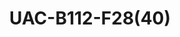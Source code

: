 ---
title: "UAC-B112-F28(40)"
description: "2MP HD Fixed IR Mini Bullet Analog"
image: "/images/categories/products/accessories/BAT-LA5800/BAT-LA58002.png"
images:
  - url: "/images/categories/products/accessories/BAT-LA5800/BAT-LA58002.png"
    caption: "Front view"
features:
  - 2MP high quality image
  - TVI/AHD/CVI/CVBS
  - IR-cut filter with auto switch (ICR)
  - Supports 180° horizontal flip, 180° vertical flip
  - OSD configuration menu, easy to operate
  - IP67 waterproof and dustproof design, high reliability
  - OSD configuration menu in 11 languages
specifications: 
  Pixel: 2MP
  Size: 1/3"
  Minimum illumination: 0.02 lux (F2.0, AGC ON); 0 lux (IR on)
  Lens: 2.8mm / 4.0mm
  Lens mount: M12
  2.8mm: H:- 90.5°  V:- 49.6°  D:- 109.5°
  4.0mm: H:- 80.2°  V:- 40.7°  D:- 90.5
  Illuminator: One IR illuminator
  Illumination distance: 20m
  Lifetime: ≥60,000 hours
  1080P: 1920(H)×1080(V)
  720P: 1280(H) ×720(V)
  TVI/AHD/CVI: 1080P@25fps(default), 1080P@30fps; 720P@25fps, 720P@30fps
  CVBS: PAL, NTSC
  PAL: 1/25s-1/50000s
  NTSC: 1/30s–1/50000s
  Exposure mode: 4 modes:- Global (default), BLC, HLC, DWDR
  Day/Night: 3 modes:- Auto (default), Day, Night
  Digital noise reduction: 2D
  White balance: Two modes:- Auto (default), Manual
  WDR: DWDR
  Smart IR: Support
  Flip: Supports 180° horizontal flip, 180° vertical flip
  Power: 5.5mm power interface
  Video output: BNC, supports TVI/AHD/CVI/CVBS
  Temperature: -30℃ to 60℃(-22℉ to 140℉)
  Humidity: ≤95% (RH, non-condensing)
  Surge protection: 4KV
  Mount: 3D bracket supplied, surface mount (default), optional backbox, pole mount bracket
  Dimensions: 142mm*63mm*65mm (L*W*H)
  Material: Plastic
  Weight: 135g(0.30lb)
  OSD menu language: 11 Languages (English, German, Spanish(Latin America), French, Italian, Japanese, Korean, Polish, Portuguese(Brazil), Russian, Turkish)
  Certification:
    EMC: CE-EMC (EN 55032,EN 61000-3-3,EN IEC 61000-3-2,EN 55035), FCC (FCC 47 CFR part15 B)
    Safety: CE-LVD (EN 62368-1)
    Environment: CE-RoHS (2011/65/EU;(EU)2015/863); WEEE (2012/19/EU)
    Protection: IP67 (IEC 60529)
---